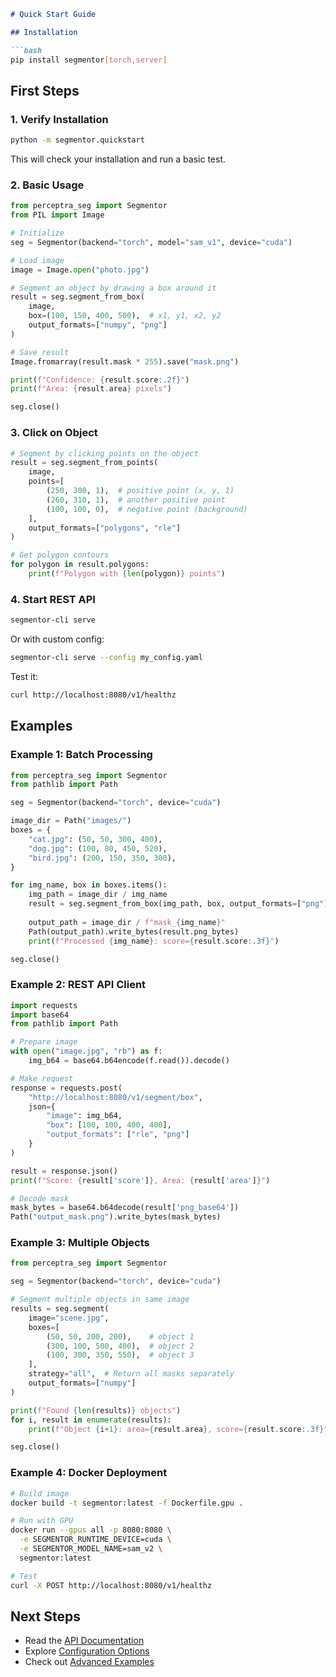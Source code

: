 ```markdown
# Quick Start Guide

## Installation

```bash
pip install segmentor[torch,server]
```

## First Steps

### 1. Verify Installation

```bash
python -m segmentor.quickstart
```

This will check your installation and run a basic test.

### 2. Basic Usage

```python
from perceptra_seg import Segmentor
from PIL import Image

# Initialize
seg = Segmentor(backend="torch", model="sam_v1", device="cuda")

# Load image
image = Image.open("photo.jpg")

# Segment an object by drawing a box around it
result = seg.segment_from_box(
    image,
    box=(100, 150, 400, 500),  # x1, y1, x2, y2
    output_formats=["numpy", "png"]
)

# Save result
Image.fromarray(result.mask * 255).save("mask.png")

print(f"Confidence: {result.score:.2f}")
print(f"Area: {result.area} pixels")

seg.close()
```

### 3. Click on Object

```python
# Segment by clicking points on the object
result = seg.segment_from_points(
    image,
    points=[
        (250, 300, 1),  # positive point (x, y, 1)
        (260, 310, 1),  # another positive point
        (100, 100, 0),  # negative point (background)
    ],
    output_formats=["polygons", "rle"]
)

# Get polygon contours
for polygon in result.polygons:
    print(f"Polygon with {len(polygon)} points")
```

### 4. Start REST API

```bash
segmentor-cli serve
```

Or with custom config:

```bash
segmentor-cli serve --config my_config.yaml
```

Test it:

```bash
curl http://localhost:8080/v1/healthz
```

## Examples

### Example 1: Batch Processing

```python
from perceptra_seg import Segmentor
from pathlib import Path

seg = Segmentor(backend="torch", device="cuda")

image_dir = Path("images/")
boxes = {
    "cat.jpg": (50, 50, 300, 400),
    "dog.jpg": (100, 80, 450, 520),
    "bird.jpg": (200, 150, 350, 300),
}

for img_name, box in boxes.items():
    img_path = image_dir / img_name
    result = seg.segment_from_box(img_path, box, output_formats=["png"])
    
    output_path = image_dir / f"mask_{img_name}"
    Path(output_path).write_bytes(result.png_bytes)
    print(f"Processed {img_name}: score={result.score:.3f}")

seg.close()
```

### Example 2: REST API Client

```python
import requests
import base64
from pathlib import Path

# Prepare image
with open("image.jpg", "rb") as f:
    img_b64 = base64.b64encode(f.read()).decode()

# Make request
response = requests.post(
    "http://localhost:8080/v1/segment/box",
    json={
        "image": img_b64,
        "box": [100, 100, 400, 400],
        "output_formats": ["rle", "png"]
    }
)

result = response.json()
print(f"Score: {result['score']}, Area: {result['area']}")

# Decode mask
mask_bytes = base64.b64decode(result['png_base64'])
Path("output_mask.png").write_bytes(mask_bytes)
```

### Example 3: Multiple Objects

```python
from perceptra_seg import Segmentor

seg = Segmentor(backend="torch", device="cuda")

# Segment multiple objects in same image
results = seg.segment(
    image="scene.jpg",
    boxes=[
        (50, 50, 200, 200),    # object 1
        (300, 100, 500, 400),  # object 2
        (100, 300, 350, 550),  # object 3
    ],
    strategy="all",  # Return all masks separately
    output_formats=["numpy"]
)

print(f"Found {len(results)} objects")
for i, result in enumerate(results):
    print(f"Object {i+1}: area={result.area}, score={result.score:.3f}")

seg.close()
```

### Example 4: Docker Deployment

```bash
# Build image
docker build -t segmentor:latest -f Dockerfile.gpu .

# Run with GPU
docker run --gpus all -p 8080:8080 \
  -e SEGMENTOR_RUNTIME_DEVICE=cuda \
  -e SEGMENTOR_MODEL_NAME=sam_v2 \
  segmentor:latest

# Test
curl -X POST http://localhost:8080/v1/healthz
```

## Next Steps

- Read the [API Documentation](api.md)
- Explore [Configuration Options](config.md)
- Check out [Advanced Examples](examples.md)
```
